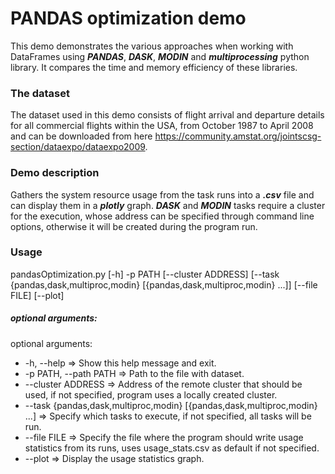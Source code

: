 # PANDAS optimization demo

This demo demonstrates the various approaches when working with DataFrames using ***PANDAS***, ***DASK***, ***MODIN***
and ***multiprocessing*** python library. It compares the time and memory efficiency of these libraries.

### The dataset

The dataset used in this demo consists of flight arrival and departure details for all commercial flights within the
USA, from October 1987 to April 2008 and can be downloaded from
here <https://community.amstat.org/jointscsg-section/dataexpo/dataexpo2009>.

### Demo description

Gathers the system resource usage from the task runs into a ***.csv*** file and can display them in a
***plotly*** graph. ***DASK*** and ***MODIN*** tasks require a cluster for the execution, whose address can be specified
through command line options, otherwise it will be created during the program run.

### Usage

pandasOptimization.py [-h] -p
PATH [--cluster ADDRESS] [--task {pandas,dask,multiproc,modin} [{pandas,dask,multiproc,modin} ...]] [--file FILE] [--plot]

##### optional arguments:

optional arguments:

- -h, --help => Show this help message and exit.
- -p PATH, --path PATH => Path to the file with dataset.
- --cluster ADDRESS => Address of the remote cluster that should be used, if not specified, program uses a locally created
  cluster.
- --task {pandas,dask,multiproc,modin} [{pandas,dask,multiproc,modin} ...] =>
  Specify which tasks to execute, if not specified, all tasks will be run.
- --file FILE => Specify the file where the program should write usage statistics from its runs, uses usage_stats.csv as
  default if not specified.
- --plot => Display the usage statistics graph.


